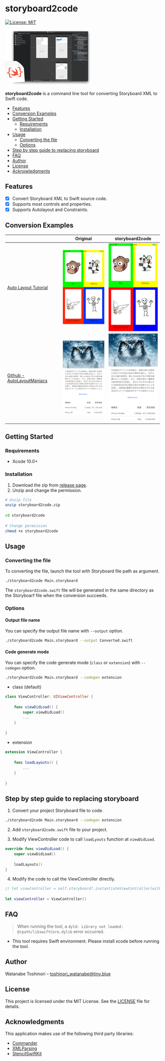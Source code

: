# storyboard2code

[![License: MIT](https://img.shields.io/badge/License-MIT-yellow.svg)](https://opensource.org/licenses/MIT)

![Banner](Preview/Banner.png)

**storyboard2code** is a command line tool for converting Storyboard XML to Swift code.

- [Features](#Features)
- [Conversion Examples](#conversion-examples)
- [Getting Started](#getting-started)
    - [Requirements](#requirements)
    - [Installation](#installation)
- [Usage](#usage)
    - [Converting the file](#converting-the-file)
    - [Options](#options)
- [Step by step guide to replacing storyboard](#step-by-step-guide-to-replacing-storyboard)
- [FAQ](#faq)    
- [Author](#author)
- [License](#license)
- [Acknowledgments](#acknowledgments)

## Features
- [x] Convert Storyboard XML to Swift source code.
- [x] Supports most controls and properties.
- [x] Supports Autolayout and Constraints.

## Conversion Examples

| | **Original** | **storyboard2code** |
|---|:---:|:---:|
| [Auto Layout Tutorial](https://www.raywenderlich.com/443-auto-layout-tutorial-in-ios-11-getting-started) | ![Original](Preview/Example2_Original.png) | ![storyboard2code](Preview/Example2_Converted.png) |
| [Github - AutoLayoutManiacs](https://github.com/kishikawakatsumi/AutoLayoutManiacs) | ![Original](Preview/Example3_Original.png) | ![storyboard2code](Preview/Example3_Converted.png) |

## Getting Started

### Requirements

* Xcode 10.0+

### Installation

1. Download the zip from [release page](https://github.com/watanabetoshinori/storyboard2code/releases).
2. Unzip and change the permission.

```sh
# Unzip file
unzip storyboard2code.zip

cd storyboard2code

# Change permission
chmod +x storyboard2code
```

## Usage

### Converting the file

To converting the file, launch the tool with Storyboard file path as argument.

```sh
./storyboard2code Main.storyboard
```

The `storyboard2code.swift` file will be generated in the same directory as the Storyboarf file when the conversion succeeds.

### Options

#### Output file name

You can specify the output file name with `--output` option.

```sh
./storyboard2code Main.storyboard --output Converted.swift
```

#### Code generate mode

You can specify the code generate mode (`class` or `extension`) with `--codegen` option.

```sh
./storyboard2code Main.storyboard --codegen extension
```

* class (default)

```swift
class ViewController: UIViewController {

	func viewDidLoad() {
		super.viewDidLoad()
		...
	}

}
```

* extension

```swift
extension ViewController {

	func loadLayouts() {
		...
	}

}
```

## Step by step guide to replacing storyboard

1. Convert your project Storyboard file to code.

```sh
./storyboard2code Main.storyboard --codegen extension
```

2. Add `storyboard2code.swift` file to your project.

3. Modify ViewController code to call `loadLyouts` function at `viewDidLoad`.

```swift
override func viewDidLoad() {
    super.viewDidLoad()

    loadLayouts()
}
```

4. Modify the code to call the ViewController directly.

```swift
// let viewController = self.storyboard?.instantiateViewController(withIdentifier: "ViewController") as? ViewController

let viewController = ViewController()
```

## FAQ

> When running the tool, a `dyld: Library not loaded: @rpath/libswiftCore.dylib` error occurred.

- This tool requires Swift environment. Please install xcode before running the tool.

## Author

Watanabe Toshinori – toshinori_watanabe@tiny.blue

## License

This project is licensed under the MIT License. See the [LICENSE](LICENSE) file for details.

## Acknowledgments

This application makes use of the following third party libraries:

*  [Commander](https://github.com/kylef/Commander)
*  [XMLParsing](https://github.com/ShawnMoore/XMLParsing)
*  [StencilSwiftKit](https://github.com/SwiftGen/StencilSwiftKit)
